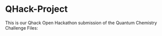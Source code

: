 # QHack-Project
This is our Qhack Open Hackathon submission of the Quantum Chemistry Challenge
Files: 
